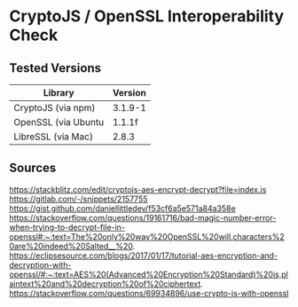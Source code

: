 # CryptoJS / OpenSSL Interoperability Check

## Tested Versions

| Library                | Version |
| ---------------------- | ------- |
| CryptoJS (via npm)     | 3.1.9-1 |
| OpenSSL (via Ubuntu    | 1.1.1f  |
| LibreSSL (via Mac)     | 2.8.3   |

## Sources

https://stackblitz.com/edit/cryptojs-aes-encrypt-decrypt?file=index.js
https://gitlab.com/-/snippets/2157755
https://gist.github.com/daniellittledev/f53cf6a5e571a84a358e
https://stackoverflow.com/questions/19161716/bad-magic-number-error-when-trying-to-decrypt-file-in-openssl#:~:text=The%20only%20way%20OpenSSL%20will,characters%20are%20indeed%20Salted__%20.
https://eclipsesource.com/blogs/2017/01/17/tutorial-aes-encryption-and-decryption-with-openssl/#:~:text=AES%20(Advanced%20Encryption%20Standard)%20is,plaintext%20and%20decryption%20of%20ciphertext.
https://stackoverflow.com/questions/69934896/use-crypto-js-with-openssl
